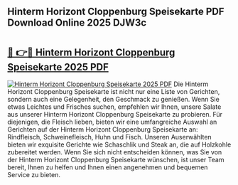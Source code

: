 ## Hinterm Horizont Cloppenburg Speisekarte PDF Download Online 2025 DJW3c

# <h2><a href="http://gc66a8e.nevu.top/?p=Hinterm+Horizont+Cloppenburg+Speisekarte">🔗 👉🔴 Hinterm Horizont Cloppenburg Speisekarte 2025 PDF</a></h2>

[![Hinterm Horizont Cloppenburg Speisekarte 2025 PDF](https://i.imgur.com/dBaPXMq.png)](http://gc66a8e.nevu.top/?p=Hinterm+Horizont+Cloppenburg+Speisekarte)
Die Hinterm Horizont Cloppenburg Speisekarte ist nicht nur eine Liste von Gerichten, sondern auch eine Gelegenheit, den Geschmack zu genießen. Wenn Sie etwas Leichtes und Frisches suchen, empfehlen wir Ihnen, unsere Salate aus unserer Hinterm Horizont Cloppenburg Speisekarte zu probieren. Für diejenigen, die Fleisch lieben, bieten wir eine umfangreiche Auswahl an Gerichten auf der Hinterm Horizont Cloppenburg Speisekarte an: Rindfleisch, Schweinefleisch, Huhn und Fisch. Unseren Auserwählten bieten wir exquisite Gerichte wie Schaschlik und Steak an, die auf Holzkohle zubereitet werden. Wenn Sie sich nicht entscheiden können, was Sie von der Hinterm Horizont Cloppenburg Speisekarte wünschen, ist unser Team bereit, Ihnen zu helfen und Ihnen einen angenehmen und bequemen Service zu bieten.

